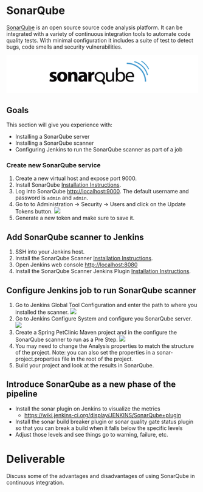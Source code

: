 # SonarQube

[SonarQube](https://www.sonarqube.org/) is an open source source code analysis platform. It can be integrated with a variety of continuous integration tools to automate code quality tests. With minimal configuration it includes a suite of test to detect bugs, code smells and security vulnerabilities.

<center>
  
  ![](img5/sonarqube.png)

</center>

## Goals
This section will give you experience with:
- Installing a SonarQube server
- Installing a SonarQube scanner
- Configuring Jenkins to run the SonarQube scanner as part of a job

### Create new SonarQube service

1. Create a new virtual host and expose port 9000.
2. Install SonarQube [Installation Instructions](https://docs.sonarqube.org/latest/setup/install-server/).
3. Log into SonarQube [http://localhost:9000](http://localhost:9000). The default username and password is `admin` and `admin`.
4. Go to to Administration -> Security -> Users and click on the Update Tokens button.
![](img/sonarqube-security_users.png)
5. Generate a new token and make sure to save it.

## Add SonarQube scanner to Jenkins
1. SSH into your Jenkins host.
2. Install the SonarQube Scanner [Installation Instructions](https://docs.sonarqube.org/display/SCAN/Analyzing+with+SonarQube+Scanner).
3. Open Jenkins web console [http://localhost:8080](http://localhost:8080)
4. Install the SonarQube Scanner Jenkins Plugin [Installation Instructions](https://docs.sonarqube.org/display/SCAN/Analyzing+with+SonarQube+Scanner+for+Jenkins).

## Configure Jenkins job to run SonarQube scanner
1. Go to Jenkins Global Tool Configuration and enter the path to where you installed the scanner.
![](img/jenkins-sonarqube_scanner.png)
2. Go to Jenkins Configure System and configure you SonarQube server.
![](img/jenkins-sonarqube_server.png)
3. Create a Spring PetClinic Maven project and in the configure the SonarQube scanner to run as a Pre Step.
![](img/jenkins-sonarqube_prestep.png)
4. You may need to change the Analysis properties to match the structure of the project. Note: you can also set the properties in a sonar-project.properties file in the root of the project.
5. Build your project and look at the results in SonarQube.

## Introduce SonarQube as a new phase of the pipeline
- Install the sonar plugin on Jenkins to visualize the metrics
  - https://wiki.jenkins-ci.org/display/JENKINS/SonarQube+plugin
- Install the sonar build breaker plugin or sonar quality gate status plugin so that you can break a build when it falls below the specific levels
- Adjust those levels and see things go to warning, failure, etc. 

# Deliverable

Discuss some of the advantages and disadvantages of using SonarQube in continuous integration.

